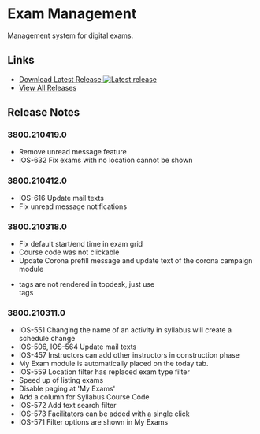 # Exam Management

Management system for digital exams.

## Links
- [Download Latest Release ![Latest release](https://img.shields.io/github/release/rijksuniversiteit-groningen/b2-ExamManagement.svg)](https://github.com/rijksuniversiteit-groningen/b2-ExamManagement/releases/latest)
- [View All Releases](https://github.com/rijksuniversiteit-groningen/b2-ExamManagement/releases)

## Release Notes

### 3800.210419.0
* Remove unread message feature
* IOS-632 Fix exams with no location cannot be shown

### 3800.210412.0
* IOS-616 Update mail texts
* Fix unread message notifications

### 3800.210318.0
* Fix default start/end time in exam grid
* Course code was not clickable
* Update Corona prefill message and update text of the corona campaign module
* <p> tags are not rendered in topdesk, just use <br> tags


### 3800.210311.0
* IOS-551 Changing the name of an activity in syllabus will create a schedule change
* IOS-506, IOS-564 Update mail texts
* IOS-457 Instructors can add other instructors in construction phase
* My Exam module is automatically placed on the today tab.
* IOS-559 Location filter has replaced exam type filter
* Speed up of listing exams
* Disable paging at 'My Exams'
* Add a column for Syllabus Course Code
* IOS-572 Add text search filter
* IOS-573 Facilitators can be added with a single click
* IOS-571 Filter options are shown in My Exams